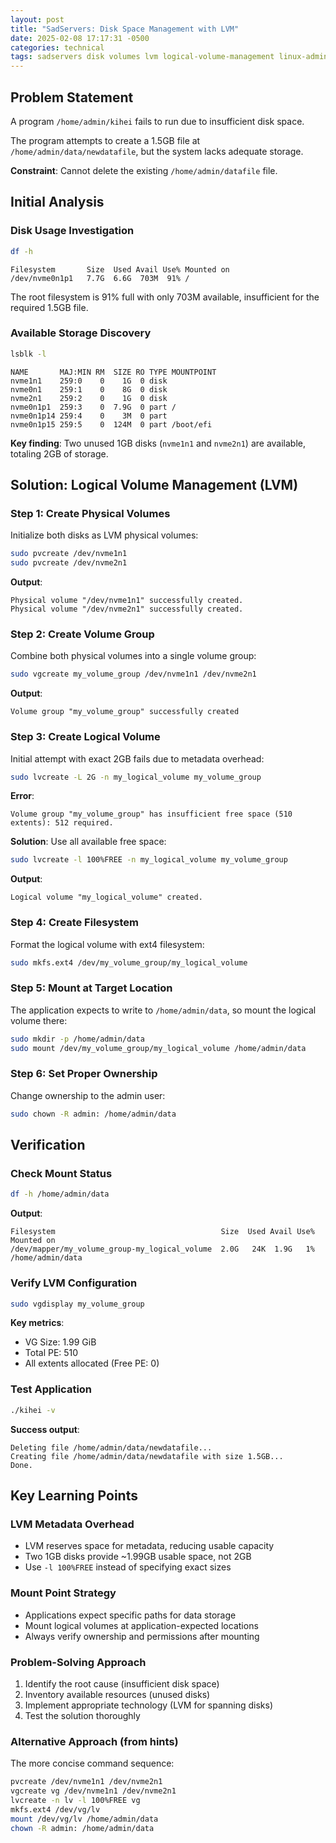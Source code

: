 ```yaml
---
layout: post
title: "SadServers: Disk Space Management with LVM"
date: 2025-02-08 17:17:31 -0500
categories: technical
tags: sadservers disk volumes lvm logical-volume-management linux-administration
---
```


## Problem Statement

A program `/home/admin/kihei` fails to run due to insufficient disk space. 

The program attempts to create a 1.5GB file at `/home/admin/data/newdatafile`, but the system lacks adequate storage.

**Constraint**: Cannot delete the existing `/home/admin/datafile` file.

## Initial Analysis

### Disk Usage Investigation

```bash
df -h
```

```
Filesystem       Size  Used Avail Use% Mounted on
/dev/nvme0n1p1   7.7G  6.6G  703M  91% /
```

The root filesystem is 91% full with only 703M available, insufficient for the required 1.5GB file.

### Available Storage Discovery

```bash
lsblk -l
```

```
NAME       MAJ:MIN RM  SIZE RO TYPE MOUNTPOINT
nvme1n1    259:0    0    1G  0 disk
nvme0n1    259:1    0    8G  0 disk
nvme2n1    259:2    0    1G  0 disk
nvme0n1p1  259:3    0  7.9G  0 part /
nvme0n1p14 259:4    0    3M  0 part
nvme0n1p15 259:5    0  124M  0 part /boot/efi
```

**Key finding**: Two unused 1GB disks (`nvme1n1` and `nvme2n1`) are available, totaling 2GB of storage.

## Solution: Logical Volume Management (LVM)

### Step 1: Create Physical Volumes

Initialize both disks as LVM physical volumes:

```bash
sudo pvcreate /dev/nvme1n1
sudo pvcreate /dev/nvme2n1
```

**Output**:

```
Physical volume "/dev/nvme1n1" successfully created.
Physical volume "/dev/nvme2n1" successfully created.
```

### Step 2: Create Volume Group

Combine both physical volumes into a single volume group:

```bash
sudo vgcreate my_volume_group /dev/nvme1n1 /dev/nvme2n1
```

**Output**:

```
Volume group "my_volume_group" successfully created
```

### Step 3: Create Logical Volume

Initial attempt with exact 2GB fails due to metadata overhead:

```bash
sudo lvcreate -L 2G -n my_logical_volume my_volume_group
```

**Error**:

```
Volume group "my_volume_group" has insufficient free space (510 extents): 512 required.
```

**Solution**: Use all available free space:

```bash
sudo lvcreate -l 100%FREE -n my_logical_volume my_volume_group
```

**Output**:

```
Logical volume "my_logical_volume" created.
```

### Step 4: Create Filesystem

Format the logical volume with ext4 filesystem:

```bash
sudo mkfs.ext4 /dev/my_volume_group/my_logical_volume
```

### Step 5: Mount at Target Location

The application expects to write to `/home/admin/data`, so mount the logical volume there:

```bash
sudo mkdir -p /home/admin/data
sudo mount /dev/my_volume_group/my_logical_volume /home/admin/data
```

### Step 6: Set Proper Ownership

Change ownership to the admin user:

```bash
sudo chown -R admin: /home/admin/data
```

## Verification

### Check Mount Status

```bash
df -h /home/admin/data
```

**Output**:

```
Filesystem                                     Size  Used Avail Use% Mounted on
/dev/mapper/my_volume_group-my_logical_volume  2.0G   24K  1.9G   1% /home/admin/data
```

### Verify LVM Configuration

```bash
sudo vgdisplay my_volume_group
```

**Key metrics**:

- VG Size: 1.99 GiB
- Total PE: 510
- All extents allocated (Free PE: 0)

### Test Application

```bash
./kihei -v
```

**Success output**:

```
Deleting file /home/admin/data/newdatafile...
Creating file /home/admin/data/newdatafile with size 1.5GB...
Done.
```

## Key Learning Points

### LVM Metadata Overhead

- LVM reserves space for metadata, reducing usable capacity
- Two 1GB disks provide ~1.99GB usable space, not 2GB
- Use `-l 100%FREE` instead of specifying exact sizes

### Mount Point Strategy

- Applications expect specific paths for data storage
- Mount logical volumes at application-expected locations
- Always verify ownership and permissions after mounting

### Problem-Solving Approach

1. Identify the root cause (insufficient disk space)
2. Inventory available resources (unused disks)
3. Implement appropriate technology (LVM for spanning disks)
4. Test the solution thoroughly

### Alternative Approach (from hints)

The more concise command sequence:

```bash
pvcreate /dev/nvme1n1 /dev/nvme2n1
vgcreate vg /dev/nvme1n1 /dev/nvme2n1
lvcreate -n lv -l 100%FREE vg
mkfs.ext4 /dev/vg/lv
mount /dev/vg/lv /home/admin/data
chown -R admin: /home/admin/data
```
